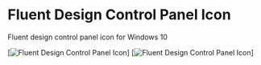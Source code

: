 # Fluent Design Control Panel Icon
Fluent design control panel icon for Windows 10

[![Fluent Design Control Panel Icon](https://preview.redd.it/3roe5mmxjeu61.png?width=4465&format=png&auto=webp&s=14709a7a50d59d06f694e973db267f2fdf2a65cd)]
[![Fluent Design Control Panel Icon](https://preview.redd.it/r4axpuu2keu61.png?width=436&format=png&auto=webp&s=f7eeaee52901e045150d7f9cfe9be06c60a931d3)]

